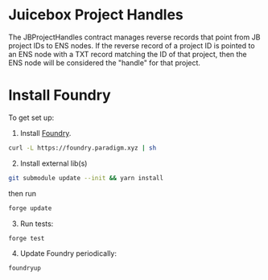 # Juicebox Project Handles

The JBProjectHandles contract manages reverse records that point from JB project IDs to ENS nodes. If the reverse record of a project ID is pointed to an ENS node with a TXT record matching the ID of that project, then the ENS node will be considered the "handle" for that project.

# Install Foundry

To get set up:

1. Install [Foundry](https://github.com/gakonst/foundry).

```bash
curl -L https://foundry.paradigm.xyz | sh
```

2. Install external lib(s)

```bash
git submodule update --init && yarn install
```

then run

```bash
forge update
```

3. Run tests:

```bash
forge test
```

4. Update Foundry periodically:

```bash
foundryup
```
